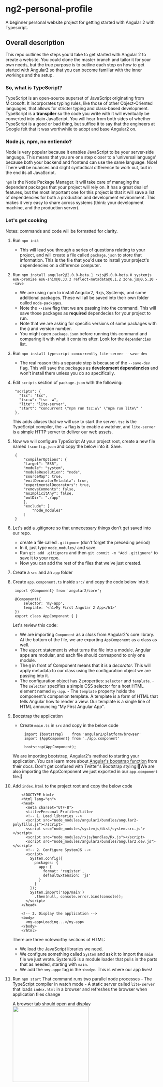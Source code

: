 # ng2-personal-profile
A beginner personal website project for getting started with Angular 2 with Typescript. 

## Overall description
This repo outlines the steps you'd take to get started with Angular 2 to create a website. You could clone the master branch and tailor it for your own needs, but the true purpose is to outline each step on how to get started with Angular2 so that you can become familiar with the inner workings and the setup. 

### So, what is TypeScript? 
TypeScript is an open-source superset of JavaScript originating from Microsoft. It incorporates typing rules, like those of other Object-Oriented languages, that allows for stricter typing and class-based development. TypeScript is a __transpiler__ so the code you write with it will eventually be converted into plain JavaScript. 
You will hear from both sides of whether TypeScript is a good or bad thing, but suffice it to say that the engineers at Google felt that it was worthwhile to adopt and base Angular2 on. 

### Node.js, npm, no entiendo?
Node is very popular because it enables JavaScript to be your server-side language. This means that you are one step closer to a 'universal language' because both your backend and frontend can use the same language. Nice! There will be nuances and slight syntactical difference to work out, but in the end its all JavaScript. 

`npm` is the Node Package Manager. It will take care of managing the dependent packages that your project will rely on. It has a great deal of features, but the most important one for this project is that it will save a list of dependencies for both a production and development environment. This makes it very easy to share across systems (think: your development machine, and the production server). 

### Let's get cooking 
Notes: commands and code will be formatted for clarity. 

1. Run `npm init`
	- This will lead you through a series of questions relating to your project, and will create a file called `package.json` to store that information. This is the file that you'd use to install your project's dependencies on a difference computer. 

2. Run `npm install angular2@2.0.0-beta.1 rxjs@5.0.0-beta.0 systemjs es6-promise es6-shim@0.33.3 reflect-metadata@0.1.2 zone.js@0.5.10 --save`
	- We are using npm to install Angular2, Rxjs, Systemjs, and some additional packages. These will all be saved into their own folder called `node-packages`.
	- Note the `--save` flag that we are passing into the command. This will save those packages as **required** dependecies for your project to run.
	- Note that we are asking for specific versions of some packages with the `@` and version number. 
	- You might open `package.json` before running this command and comparing it with what it contains after. Look for the `dependencies` list. 

3. Run `npm install typescript concurrently lite-server --save-dev`
	- The real reason this a separate step is because of the `--save-dev` flag. This will save the packages as **development dependencies** and won't install them unless you do so specifically. 

4. Edit `scripts` section of `package.json` with the following:

		"scripts": {
		  "tsc": "tsc",
		  "tsc:w": "tsc -w",
		  "lite": "lite-server",
		  "start": "concurrent \"npm run tsc:w\" \"npm run lite\" "
		},
		
	This adds aliases that we will use to start the server. `tsc` is the TypeScript compiler, the `-w` flag is to enable a watcher, and `lite-server` is a simple HTTP server to deliver our web assets. 

5. Now we will configure TypeScript
	At your project root, create a new file named `tsconfig.json` and copy the below into it. Save.

		{
			"compilerOptions": {
			"target": "ES5",
			"module": "system",
			"moduleResolution": "node",
			"sourceMap": true,
			"emitDecoratorMetadata": true,
			"experimentalDecorators": true,
			"removeComments": false,
			"noImplicitAny": false,
			"outDir": "./app"
			},
			"exclude": [
				"node_modules"
			]
		}

6. Let's add a .gitignore so that unnecessary things don't get saved into our repo.
	- create a file called `.gitignore` (don't forget the preceding period)
	- In it, just type `node_modules/` and save. 
	- Run `git add .gitignore` and then `git commit -m "Add .gitignore"` to save it to your repo. 
	- Now you can add the rest of the files that we've just created. 

7. Create a `src` and an `app` folder
8. Create `app.component.ts` inside `src/` and copy the code below into it

		import {Component} from 'angular2/core';
		
		@Component({
		    selector: 'my-app',
		    template: '<h1>My First Angular 2 App</h1>'
		})
		export class AppComponent { }

    Let's review this code:
      - We are importing `Component` as a _class_ from Angular2's core library. At the bottom of the file, we are exporting `AppComponent` as a class as well.
      - The `export` statement is what turns the file into a module. Angular apps are modular, and each file should correspond to only one module. 
      - The `@` in front of Component means that it is a _decorator_. This will apply metadata to our class using the configuration object we are passing into it. 
      - The configuration object has 2 properties: `selector` and `template`. 
		    - The `selector` specifies a simple CSS selector for a host HTML element named `my-app`. 
		    - The `template` property holds the component's companion template. A template is a form of HTML that tells Angular how to render a view. Our template is a single line of HTML announcing "My First Angular App". 
    
9. Bootstrap the application
	- Create `main.ts` in `src` and copy in the below code
	
			import {bootstrap}    from 'angular2/platform/browser'
			import {AppComponent} from './app.component'
			
			bootstrap(AppComponent);
			
	We are importing bootstrap, Angular2's method to starting your application. You can learn more about [Angular's bootstrap function](https://angular.io/docs/ts/latest/quickstart.html#!#main) from their docs. Don't get confused with Twitter's Bootstrap styling!We are also importing the AppComponent we just exported in our `app.component` file.
	
10. Add `index.html` to the project root and copy the below code

			<!DOCTYPE html>
			<html lang="en">
			<head>
			  <meta charset="UTF-8">
			  <title>Personal Profile</title>
			  <!-- 1. Load libraries -->
			  <script src="node_modules/angular2/bundles/angular2-polyfills.js"></script>
			  <script src="node_modules/systemjs/dist/system.src.js"></script>
			  <script src="node_modules/rxjs/bundles/Rx.js"></script>
			  <script src="node_modules/angular2/bundles/angular2.dev.js"></script>
			  <!-- 2. Configure SystemJS -->
			  <script>
			    System.config({
			      packages: {
			        app: {
			          format: 'register',
			          defaultExtension: 'js'
			        }
			      }
			    });
			    System.import('app/main')
			      .then(null, console.error.bind(console));
			  </script>
			</head>
			
			<!-- 3. Display the application -->
			<body>
			  <my-app>Loading...</my-app>
			</body>
			</html>

	There are three noteworthy sections of HTML:
    - We load the JavaScript libraries we need.
    - We configure something called `System` and ask it to import the `main` file we just wrote. SystemJS is a module loader that pulls in the parts that as needed, starting with `main`.
    - We add the `<my-app>` tag in the `<body>`. This is where our app lives!
    
11. Run `npm start`
	That command runs two parallel node processes
		- The TypeScript compiler in watch mode
		- A static server called `lite-server` that loads `index.html` in a browser and refreshes the browser when application files change
	
	A browser tab should open and display 
	<img src=http://imgur.com/9m1GQ7C/ width=250>